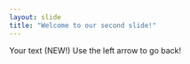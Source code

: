 ```yaml
---
layout: slide
title: "Welcome to our second slide!"
---
```

Your text (NEW!)
Use the left arrow to go back! 
